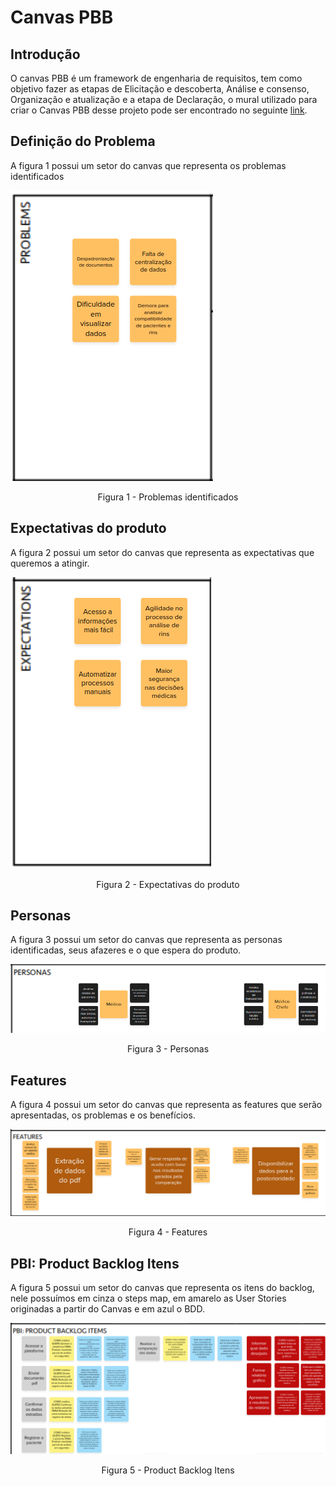 # Canvas PBB

## Introdução

O canvas PBB é um framework de engenharia de requisitos, tem como objetivo fazer as etapas de Elicitação e descoberta, Análise e consenso, Organização e atualização e a etapa de Declaração, o mural utilizado para criar o Canvas PBB desse projeto pode ser encontrado no seguinte [link](https://app.mural.co/invitation/mural/pessoal3153/1683652401659?sender=u6c0c7e7c95ba7c8ec1686363&key=332ea483-be51-4e1a-84e4-bb1db744dc32).

## Definição do Problema

A figura 1 possui um setor do canvas que representa os problemas identificados

![Problemas identificados](../../assets/entregas/unidade3/canvas-pbb/problemas.png)

<center>
    Figura 1 - Problemas identificados
</center>

## Expectativas do produto

A figura 2 possui um setor do canvas que representa as expectativas que queremos a atingir.

![Expectativas do produto](../../assets/entregas/unidade3/canvas-pbb/expectativas.png)

<center>
    Figura 2 - Expectativas do produto
</center>

## Personas

A figura 3 possui um setor do canvas que representa as personas identificadas, seus afazeres e o que espera do produto.

![Personas](../../assets/entregas/unidade3/canvas-pbb/personas.png)

<center>
    Figura 3 - Personas
</center>

## Features

A figura 4 possui um setor do canvas que representa as features que serão apresentadas, os problemas e os benefícios.

![Features](../../assets/entregas/unidade3/canvas-pbb/features.png)

<center>
    Figura 4 - Features
</center>

## PBI: Product Backlog Itens

A figura 5 possui um setor do canvas que representa os itens do backlog, nele possuímos em cinza o steps map, em amarelo as User Stories originadas a partir do Canvas e em azul o BDD.

![Product Backlog Itens](../../assets/entregas/unidade3/canvas-pbb/pbi.png)

<center>
    Figura 5 - Product Backlog Itens
</center>
